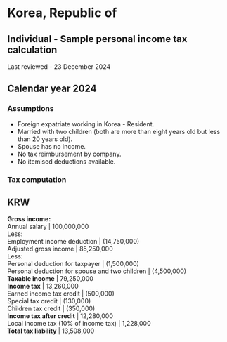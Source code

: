# Korea, Republic of
## Individual - Sample personal income tax calculation
Last reviewed - 23 December 2024
## Calendar year 2024
### Assumptions
  * Foreign expatriate working in Korea - Resident.
  * Married with two children (both are more than eight years old but less than 20 years old).
  * Spouse has no income.
  * No tax reimbursement by company.
  * No itemised deductions available.


### Tax computation
KRW  
---  
**Gross income:**  
Annual salary | 100,000,000  
Less:  
Employment income deduction | (14,750,000)  
Adjusted gross income | 85,250,000  
Less:  
Personal deduction for taxpayer | (1,500,000)  
Personal deduction for spouse and two children | (4,500,000)  
**Taxable income** | 79,250,000  
**Income tax** | 13,260,000  
Earned income tax credit | (500,000)  
Special tax credit | (130,000)  
Children tax credit | (350,000)  
**Income tax after credit** | 12,280,000  
Local income tax (10% of income tax) | 1,228,000  
**Total tax liability** | 13,508,000
